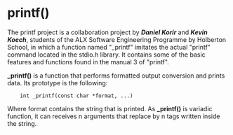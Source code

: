 # printf()

The printf project is a collaboration project by ***Daniel Korir*** and ***Kevin Koech***, students of the ALX Software Engineering Programme by Holberton School, in which a function named "_printf" imitates the actual "printf" command located in the stdio.h library. It contains some of the basic features and functions found in the manual 3 of "printf".

**_printf()** is a function that performs formatted output conversion and prints data. Its prototype is the following:

        int _printf(const char *format, ...)

Where format contains the string that is printed. As **_printf()** is variadic function, it can receives n arguments that replace by n tags written inside the string.